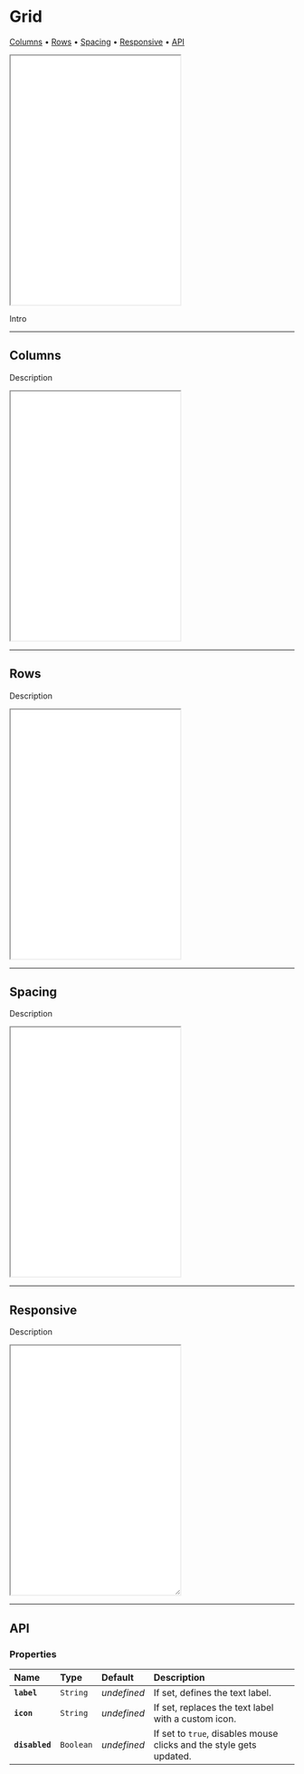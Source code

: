 # Grid

[Columns](components/grid#columns) • [Rows](components/grid#rows) • [Spacing](components/grid#spacing) • [Responsive](components/grid#responsive) • [API](components/grid#api)

<iframe src="./assets/demos/grid/main.html" height="440px"></iframe>

Intro 

---

## Columns

Description

<iframe src="./assets/demos/grid/columns.html" height="440px"></iframe>

---

## Rows

Description

<iframe src="./assets/demos/grid/rows.html" height="440px"></iframe>

---

## Spacing

Description

<iframe src="./assets/demos/grid/spacing.html" height="440px"></iframe>

---

## Responsive

Description

<iframe src="./assets/demos/grid/responsive.html" height="440px" style="resize: horizontal"></iframe>

---

## API

### Properties

| Name | Type | Default | Description |
| :-- | :-- | :-- | :-- |
| **`label`** | `String` | _undefined_ | If set, defines the text label. |
| **`icon`** | `String` | _undefined_ | If set, replaces the text label with a custom icon. |
| **`disabled`** | `Boolean` | _undefined_ | If set to `true`, disables mouse clicks and the style gets updated. |
